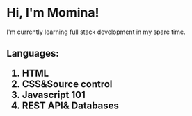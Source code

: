 <H1> Hi, I'm Momina! </H1>
   <p1>I'm currently learning full stack development in my spare time.</p1>
<h2> Languages: 
    <ol>
    <li>HTML
    <li>CSS&Source control
    <li>Javascript 101
    <li>REST API& Databases
    <ol>
